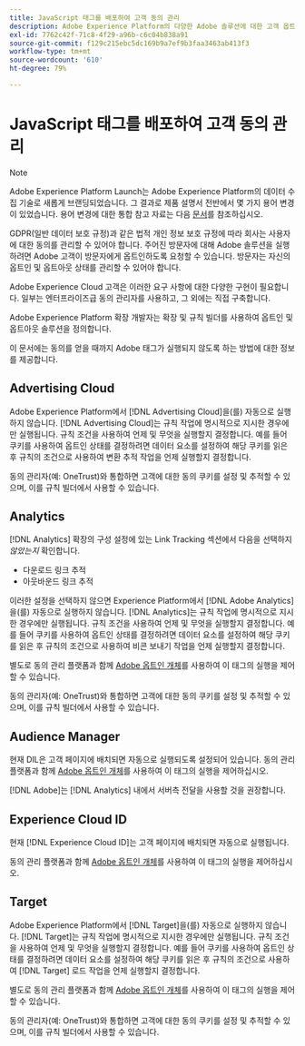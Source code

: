 ```yaml
---
title: JavaScript 태그를 배포하여 고객 동의 관리
description: Adobe Experience Platform의 다양한 Adobe 솔루션에 대한 고객 옵트인 및 옵트아웃 신호를 관리하는 방법을 알아봅니다.
exl-id: 7762c42f-71c8-4f29-a96b-c6c04b838a91
source-git-commit: f129c215ebc5dc169b9a7ef9b3faa3463ab413f3
workflow-type: tm+mt
source-wordcount: '610'
ht-degree: 79%

---
```


# JavaScript 태그를 배포하여 고객 동의 관리

>[!NOTE]
>
>Adobe Experience Platform Launch는 Adobe Experience Platform의 데이터 수집 기술로 새롭게 브랜딩되었습니다. 그 결과로 제품 설명서 전반에서 몇 가지 용어 변경이 있었습니다. 용어 변경에 대한 통합 참고 자료는 다음 [문서](../../term-updates.md)를 참조하십시오.

GDPR(일반 데이터 보호 규정)과 같은 법적 개인 정보 보호 규정에 따라 회사는 사용자에 대한 동의를 관리할 수 있어야 합니다. 주어진 방문자에 대해 Adobe 솔루션을 실행하려면 Adobe 고객이 방문자에게 옵트인하도록 요청할 수 있습니다. 방문자는 자신의 옵트인 및 옵트아웃 상태를 관리할 수 있어야 합니다.

Adobe Experience Cloud 고객은 이러한 요구 사항에 대한 다양한 구현이 필요합니다. 일부는 엔터프라이즈급 동의 관리자를 사용하고, 그 외에는 직접 구축합니다.

Adobe Experience Platform 확장 개발자는 확장 및 규칙 빌더를 사용하여 옵트인 및 옵트아웃 솔루션을 정의합니다.

이 문서에는 동의를 얻을 때까지 Adobe 태그가 실행되지 않도록 하는 방법에 대한 정보를 제공합니다.

## Advertising Cloud

Adobe Experience Platform에서 [!DNL Advertising Cloud]을(를) 자동으로 실행하지 않습니다. [!DNL Advertising Cloud]는 규칙 작업에 명시적으로 지시한 경우에만 실행됩니다. 규칙 조건을 사용하여 언제 및 무엇을 실행할지 결정합니다. 예를 들어 쿠키를 사용하여 옵트인 상태를 결정하려면 데이터 요소를 설정하여 해당 쿠키를 읽은 후 규칙의 조건으로 사용하여 변환 추적 작업을 언제 실행할지 결정합니다.

동의 관리자(예: OneTrust)와 통합하면 고객에 대한 동의 쿠키를 설정 및 추적할 수 있으며, 이를 규칙 빌더에서 사용할 수 있습니다.

## Analytics

[!DNL Analytics] 확장의 구성 설정에 있는 Link Tracking 섹션에서 다음을 선택하지 *않았는지* 확인합니다.

* 다운로드 링크 추적
* 아웃바운드 링크 추적

이러한 설정을 선택하지 않으면 Experience Platform에서 [!DNL Adobe Analytics]을(를) 자동으로 실행하지 않습니다. [!DNL Analytics]는 규칙 작업에 명시적으로 지시한 경우에만 실행됩니다. 규칙 조건을 사용하여 언제 및 무엇을 실행할지 결정합니다. 예를 들어 쿠키를 사용하여 옵트인 상태를 결정하려면 데이터 요소를 설정하여 해당 쿠키를 읽은 후 규칙의 조건으로 사용하여 비콘 보내기 작업을 언제 실행할지 결정합니다.

별도로 동의 관리 플랫폼과 함께 [Adobe 옵트인 개체](https://experienceleague.adobe.com/docs/id-service/using/implementation/opt-in-service/optin-overview.html)를 사용하여 이 태그의 실행을 제어할 수 있습니다.

동의 관리자(예: OneTrust)와 통합하면 고객에 대한 동의 쿠키를 설정 및 추적할 수 있으며, 이를 규칙 빌더에서 사용할 수 있습니다.

## Audience Manager

현재 DIL은 고객 페이지에 배치되면 자동으로 실행되도록 설정되어 있습니다. 동의 관리 플랫폼과 함께 [Adobe 옵트인 개체](https://experienceleague.adobe.com/docs/id-service/using/implementation/opt-in-service/optin-overview.html)를 사용하여 이 태그의 실행을 제어하십시오.

[!DNL Adobe]는 [!DNL Analytics] 내에서 서버측 전달을 사용할 것을 권장합니다.

## Experience Cloud ID

현재 [!DNL Experience Cloud ID]는 고객 페이지에 배치되면 자동으로 실행됩니다. 

동의 관리 플랫폼과 함께 [Adobe 옵트인 개체](https://experienceleague.adobe.com/docs/id-service/using/implementation/opt-in-service/optin-overview.html)를 사용하여 이 태그의 실행을 제어하십시오.

## Target

Adobe Experience Platform에서 [!DNL Target]을(를) 자동으로 실행하지 않습니다. [!DNL Target]는 규칙 작업에 명시적으로 지시한 경우에만 실행됩니다. 규칙 조건을 사용하여 언제 및 무엇을 실행할지 결정합니다. 예를 들어 쿠키를 사용하여 옵트인 상태를 결정하려면 데이터 요소를 설정하여 해당 쿠키를 읽은 후 규칙의 조건으로 사용하여 [!DNL Target] 로드 작업을 언제 실행할지 결정합니다.

별도로 동의 관리 플랫폼과 함께 [Adobe 옵트인 개체](https://experienceleague.adobe.com/docs/id-service/using/implementation/opt-in-service/optin-overview.html)를 사용하여 이 태그의 실행을 제어할 수 있습니다.

동의 관리자(예: OneTrust)와 통합하면 고객에 대한 동의 쿠키를 설정 및 추적할 수 있으며, 이를 규칙 빌더에서 사용할 수 있습니다.

